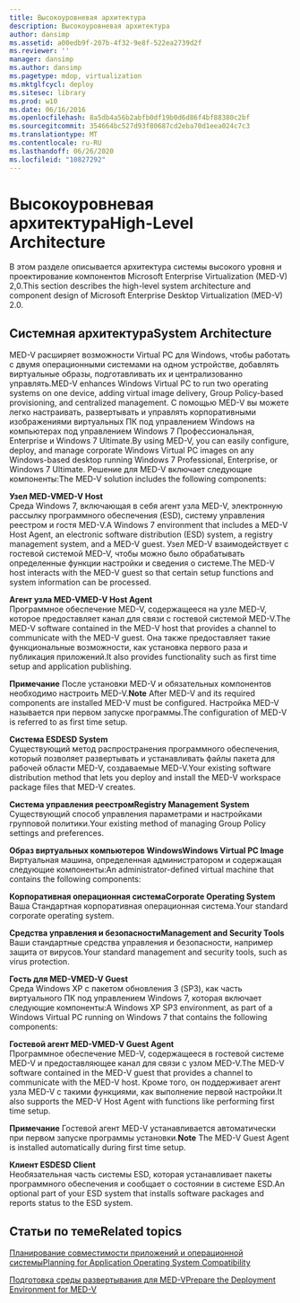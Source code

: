 ```yaml
---
title: Высокоуровневая архитектура
description: Высокоуровневая архитектура
author: dansimp
ms.assetid: a00edb9f-207b-4f32-9e8f-522ea2739d2f
ms.reviewer: ''
manager: dansimp
ms.author: dansimp
ms.pagetype: mdop, virtualization
ms.mktglfcycl: deploy
ms.sitesec: library
ms.prod: w10
ms.date: 06/16/2016
ms.openlocfilehash: 8a5db4a56b2abfb0df19b0d6d86f4bf88380c2bf
ms.sourcegitcommit: 354664bc527d93f80687cd2eba70d1eea024c7c3
ms.translationtype: MT
ms.contentlocale: ru-RU
ms.lasthandoff: 06/26/2020
ms.locfileid: "10827292"
---
```

# <span data-ttu-id="7bbd2-103">Высокоуровневая архитектура</span><span class="sxs-lookup"><span data-stu-id="7bbd2-103">High-Level Architecture</span></span>


<span data-ttu-id="7bbd2-104">В этом разделе описывается архитектура системы высокого уровня и проектирование компонентов Microsoft Enterprise Virtualization (MED-V) 2,0.</span><span class="sxs-lookup"><span data-stu-id="7bbd2-104">This section describes the high-level system architecture and component design of Microsoft Enterprise Desktop Virtualization (MED-V) 2.0.</span></span>

## <span data-ttu-id="7bbd2-105">Системная архитектура</span><span class="sxs-lookup"><span data-stu-id="7bbd2-105">System Architecture</span></span>


<span data-ttu-id="7bbd2-106">MED-V расширяет возможности Virtual PC для Windows, чтобы работать с двумя операционными системами на одном устройстве, добавлять виртуальные образы, подготавливать их и централизованно управлять.</span><span class="sxs-lookup"><span data-stu-id="7bbd2-106">MED-V enhances Windows Virtual PC to run two operating systems on one device, adding virtual image delivery, Group Policy-based provisioning, and centralized management.</span></span> <span data-ttu-id="7bbd2-107">С помощью MED-V вы можете легко настраивать, развертывать и управлять корпоративными изображениями виртуальных ПК под управлением Windows на компьютерах под управлением Windows 7 Профессиональная, Enterprise и Windows 7 Ultimate.</span><span class="sxs-lookup"><span data-stu-id="7bbd2-107">By using MED-V, you can easily configure, deploy, and manage corporate Windows Virtual PC images on any Windows-based desktop running Windows 7 Professional, Enterprise, or Windows 7 Ultimate.</span></span> <span data-ttu-id="7bbd2-108">Решение для MED-V включает следующие компоненты:</span><span class="sxs-lookup"><span data-stu-id="7bbd2-108">The MED-V solution includes the following components:</span></span>

<a href="" id="---------------med-v-host"></a> **<span data-ttu-id="7bbd2-109">Узел MED-V</span><span class="sxs-lookup"><span data-stu-id="7bbd2-109">MED-V Host</span></span>**  
<span data-ttu-id="7bbd2-110">Среда Windows 7, включающая в себя агент узла MED-V, электронную рассылку программного обеспечения (ESD), систему управления реестром и гостя MED-V.</span><span class="sxs-lookup"><span data-stu-id="7bbd2-110">A Windows 7 environment that includes a MED-V Host Agent, an electronic software distribution (ESD) system, a registry management system, and a MED-V guest.</span></span> <span data-ttu-id="7bbd2-111">Узел MED-V взаимодействует с гостевой системой MED-V, чтобы можно было обрабатывать определенные функции настройки и сведения о системе.</span><span class="sxs-lookup"><span data-stu-id="7bbd2-111">The MED-V host interacts with the MED-V guest so that certain setup functions and system information can be processed.</span></span>

<a href="" id="-------------------med-v-host-agent"></a> **<span data-ttu-id="7bbd2-112">Агент узла MED-V</span><span class="sxs-lookup"><span data-stu-id="7bbd2-112">MED-V Host Agent</span></span>**  
<span data-ttu-id="7bbd2-113">Программное обеспечение MED-V, содержащееся на узле MED-V, которое предоставляет канал для связи с гостевой системой MED-V.</span><span class="sxs-lookup"><span data-stu-id="7bbd2-113">The MED-V software contained in the MED-V host that provides a channel to communicate with the MED-V guest.</span></span> <span data-ttu-id="7bbd2-114">Она также предоставляет такие функциональные возможности, как установка первого раза и публикация приложений.</span><span class="sxs-lookup"><span data-stu-id="7bbd2-114">It also provides functionality such as first time setup and application publishing.</span></span>

<span data-ttu-id="7bbd2-115">**Примечание**  После установки MED-V и обязательных компонентов необходимо настроить MED-V.</span><span class="sxs-lookup"><span data-stu-id="7bbd2-115">**Note** After MED-V and its required components are installed MED-V must be configured.</span></span> <span data-ttu-id="7bbd2-116">Настройка MED-V называется при первом запуске программы.</span><span class="sxs-lookup"><span data-stu-id="7bbd2-116">The configuration of MED-V is referred to as first time setup.</span></span>

 

<a href="" id="esd-system"></a>**<span data-ttu-id="7bbd2-117">Система ESD</span><span class="sxs-lookup"><span data-stu-id="7bbd2-117">ESD System</span></span>**  
<span data-ttu-id="7bbd2-118">Существующий метод распространения программного обеспечения, который позволяет развертывать и устанавливать файлы пакета для рабочей области MED-V, создаваемые MED-V.</span><span class="sxs-lookup"><span data-stu-id="7bbd2-118">Your existing software distribution method that lets you deploy and install the MED-V workspace package files that MED-V creates.</span></span>

<a href="" id="registry-management-system"></a>**<span data-ttu-id="7bbd2-119">Система управления реестром</span><span class="sxs-lookup"><span data-stu-id="7bbd2-119">Registry Management System</span></span>**  
<span data-ttu-id="7bbd2-120">Существующий способ управления параметрами и настройками групповой политики.</span><span class="sxs-lookup"><span data-stu-id="7bbd2-120">Your existing method of managing Group Policy settings and preferences.</span></span>

<a href="" id="windows-virtual-pc-image"></a>**<span data-ttu-id="7bbd2-121">Образ виртуальных компьютеров Windows</span><span class="sxs-lookup"><span data-stu-id="7bbd2-121">Windows Virtual PC Image</span></span>**  
<span data-ttu-id="7bbd2-122">Виртуальная машина, определенная администратором и содержащая следующие компоненты:</span><span class="sxs-lookup"><span data-stu-id="7bbd2-122">An administrator-defined virtual machine that contains the following components:</span></span>

<a href="" id="corporate-operating-system"></a>**<span data-ttu-id="7bbd2-123">Корпоративная операционная система</span><span class="sxs-lookup"><span data-stu-id="7bbd2-123">Corporate Operating System</span></span>**  
<span data-ttu-id="7bbd2-124">Ваша Стандартная корпоративная операционная система.</span><span class="sxs-lookup"><span data-stu-id="7bbd2-124">Your standard corporate operating system.</span></span>

<a href="" id="management-and-security-tools"></a>**<span data-ttu-id="7bbd2-125">Средства управления и безопасности</span><span class="sxs-lookup"><span data-stu-id="7bbd2-125">Management and Security Tools</span></span>**  
<span data-ttu-id="7bbd2-126">Ваши стандартные средства управления и безопасности, например защита от вирусов.</span><span class="sxs-lookup"><span data-stu-id="7bbd2-126">Your standard management and security tools, such as virus protection.</span></span>

<a href="" id="-----------------------med-v-guest"></a> **<span data-ttu-id="7bbd2-127">Гость для MED-V</span><span class="sxs-lookup"><span data-stu-id="7bbd2-127">MED-V Guest</span></span>**  
<span data-ttu-id="7bbd2-128">Среда Windows XP с пакетом обновления 3 (SP3), как часть виртуального ПК под управлением Windows 7, которая включает следующие компоненты:</span><span class="sxs-lookup"><span data-stu-id="7bbd2-128">A Windows XP SP3 environment, as part of a Windows Virtual PC running on Windows 7 that contains the following components:</span></span>

<a href="" id="---------------------------med-v-guest-agent"></a> **<span data-ttu-id="7bbd2-129">Гостевой агент MED-V</span><span class="sxs-lookup"><span data-stu-id="7bbd2-129">MED-V Guest Agent</span></span>**  
<span data-ttu-id="7bbd2-130">Программное обеспечение MED-V, содержащееся в гостевой системе MED-V и предоставляющее канал для связи с узлом MED-V.</span><span class="sxs-lookup"><span data-stu-id="7bbd2-130">The MED-V software contained in the MED-V guest that provides a channel to communicate with the MED-V host.</span></span> <span data-ttu-id="7bbd2-131">Кроме того, он поддерживает агент узла MED-V с такими функциями, как выполнение первой настройки.</span><span class="sxs-lookup"><span data-stu-id="7bbd2-131">It also supports the MED-V Host Agent with functions like performing first time setup.</span></span>

<span data-ttu-id="7bbd2-132">**Примечание**  Гостевой агент MED-V устанавливается автоматически при первом запуске программы установки.</span><span class="sxs-lookup"><span data-stu-id="7bbd2-132">**Note** The MED-V Guest Agent is installed automatically during first time setup.</span></span>

 

<a href="" id="esd-client"></a>**<span data-ttu-id="7bbd2-133">Клиент ESD</span><span class="sxs-lookup"><span data-stu-id="7bbd2-133">ESD Client</span></span>**  
<span data-ttu-id="7bbd2-134">Необязательная часть системы ESD, которая устанавливает пакеты программного обеспечения и сообщает о состоянии в системе ESD.</span><span class="sxs-lookup"><span data-stu-id="7bbd2-134">An optional part of your ESD system that installs software packages and reports status to the ESD system.</span></span>

## <span data-ttu-id="7bbd2-135">Статьи по теме</span><span class="sxs-lookup"><span data-stu-id="7bbd2-135">Related topics</span></span>


[<span data-ttu-id="7bbd2-136">Планирование совместимости приложений и операционной системы</span><span class="sxs-lookup"><span data-stu-id="7bbd2-136">Planning for Application Operating System Compatibility</span></span>](planning-for-application-operating-system-compatibility.md)

[<span data-ttu-id="7bbd2-137">Подготовка среды развертывания для MED-V</span><span class="sxs-lookup"><span data-stu-id="7bbd2-137">Prepare the Deployment Environment for MED-V</span></span>](prepare-the-deployment-environment-for-med-v.md)

 

 





